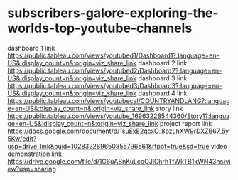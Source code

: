 # subscribers-galore-exploring-the-worlds-top-youtube-channels
dashboard 1 link https://public.tableau.com/views/youtubed1/Dashboard1?:language=en-US&:display_count=n&:origin=viz_share_link
dashboard 2 link https://public.tableau.com/views/youtubed2/Dashboard2?:language=en-US&:display_count=n&:origin=viz_share_link
dashboard 3 link https://public.tableau.com/views/youtubed3/Dashboard3?:language=en-US&:display_count=n&:origin=viz_share_link
dashboard 4 link https://public.tableau.com/views/youtubecal/COUNTRYANDLANG?:language=en-US&:display_count=n&:origin=viz_share_link
story link    https://public.tableau.com/views/youtube_16963228544360/Story1?:language=en-US&:display_count=n&:origin=viz_share_link
project report link https://docs.google.com/document/d/1suExE2qcxO_8pzLhXW9rDXZB67_5y5Kw/edit?usp=drive_link&ouid=102832289650855796561&rtpof=true&sd=true
video demonstration link https://drive.google.com/file/d/1G6uASnKuLcoOJlChrhTfWkTB1kWN43ns/view?usp=sharing
